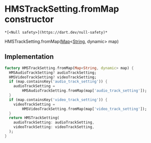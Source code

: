 


# HMSTrackSetting.fromMap constructor




    *[<Null safety>](https://dart.dev/null-safety)*



HMSTrackSetting.fromMap([Map](https://api.flutter.dev/flutter/dart-core/Map-class.html)&lt;[String](https://api.flutter.dev/flutter/dart-core/String-class.html), dynamic> map)





## Implementation

```dart
factory HMSTrackSetting.fromMap(Map<String, dynamic> map) {
  HMSAudioTrackSetting? audioTrackSetting;
  HMSVideoTrackSetting? videoTrackSetting;
  if (map.containsKey('audio_track_setting')) {
    audioTrackSetting =
        HMSAudioTrackSetting.fromMap(map['audio_track_setting']);
  }
  if (map.containsKey('video_track_setting')) {
    videoTrackSetting =
        HMSVideoTrackSetting.fromMap(map['video_track_setting']);
  }
  return HMSTrackSetting(
    audioTrackSetting: audioTrackSetting,
    videoTrackSetting: videoTrackSetting,
  );
}
```







